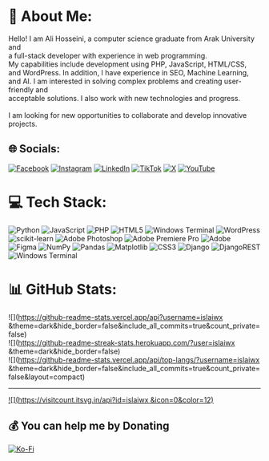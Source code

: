 # 💫 About Me:
Hello! I am Ali Hosseini, a computer science graduate from Arak University and <br>a full-stack developer with experience in web programming.<br> My capabilities include development using PHP, JavaScript, HTML/CSS, <br>and WordPress. In addition, I have experience in SEO, Machine Learning,<br> and AI. I am interested in solving complex problems and creating user-friendly and<br> acceptable solutions. I also work with new technologies and progress.<br><br>I am looking for new opportunities to collaborate and develop innovative projects.


## 🌐 Socials:
[![Facebook](https://img.shields.io/badge/Facebook-%231877F2.svg?logo=Facebook&logoColor=white)](https://facebook.com/darkologis) [![Instagram](https://img.shields.io/badge/Instagram-%23E4405F.svg?logo=Instagram&logoColor=white)](https://instagram.com/isaliwx) [![LinkedIn](https://img.shields.io/badge/LinkedIn-%230077B5.svg?logo=linkedin&logoColor=white)](https://linkedin.com/in/isaliwx) [![TikTok](https://img.shields.io/badge/TikTok-%23000000.svg?logo=TikTok&logoColor=white)](https://tiktok.com/@darkologis) [![X](https://img.shields.io/badge/X-black.svg?logo=X&logoColor=white)](https://x.com/isaliwx) [![YouTube](https://img.shields.io/badge/YouTube-%23FF0000.svg?logo=YouTube&logoColor=white)](https://youtube.com/@darkologis) 

# 💻 Tech Stack:
![Python](https://img.shields.io/badge/python-3670A0?style=for-the-badge&logo=python&logoColor=ffdd54) ![JavaScript](https://img.shields.io/badge/javascript-%23323330.svg?style=for-the-badge&logo=javascript&logoColor=%23F7DF1E) ![PHP](https://img.shields.io/badge/php-%23777BB4.svg?style=for-the-badge&logo=php&logoColor=white) ![HTML5](https://img.shields.io/badge/html5-%23E34F26.svg?style=for-the-badge&logo=html5&logoColor=white) ![Windows Terminal](https://img.shields.io/badge/Windows%20Terminal-%234D4D4D.svg?style=for-the-badge&logo=windows-terminal&logoColor=white) ![WordPress](https://img.shields.io/badge/WordPress-%23117AC9.svg?style=for-the-badge&logo=WordPress&logoColor=white) ![scikit-learn](https://img.shields.io/badge/scikit--learn-%23F7931E.svg?style=for-the-badge&logo=scikit-learn&logoColor=white) ![Adobe Photoshop](https://img.shields.io/badge/adobe%20photoshop-%2331A8FF.svg?style=for-the-badge&logo=adobe%20photoshop&logoColor=white) ![Adobe Premiere Pro](https://img.shields.io/badge/Adobe%20Premiere%20Pro-9999FF.svg?style=for-the-badge&logo=Adobe%20Premiere%20Pro&logoColor=white) ![Adobe](https://img.shields.io/badge/adobe-%23FF0000.svg?style=for-the-badge&logo=adobe&logoColor=white) ![Figma](https://img.shields.io/badge/figma-%23F24E1E.svg?style=for-the-badge&logo=figma&logoColor=white) ![NumPy](https://img.shields.io/badge/numpy-%23013243.svg?style=for-the-badge&logo=numpy&logoColor=white) ![Pandas](https://img.shields.io/badge/pandas-%23150458.svg?style=for-the-badge&logo=pandas&logoColor=white) ![Matplotlib](https://img.shields.io/badge/Matplotlib-%23ffffff.svg?style=for-the-badge&logo=Matplotlib&logoColor=black) ![CSS3](https://img.shields.io/badge/css3-%231572B6.svg?style=for-the-badge&logo=css3&logoColor=white) ![Django](https://img.shields.io/badge/django-%23092E20.svg?style=for-the-badge&logo=django&logoColor=white) ![DjangoREST](https://img.shields.io/badge/DJANGO-REST-ff1709?style=for-the-badge&logo=django&logoColor=white&color=ff1709&labelColor=gray) ![Windows Terminal](https://img.shields.io/badge/Windows%20Terminal-%234D4D4D.svg?style=for-the-badge&logo=windows-terminal&logoColor=white)
# 📊 GitHub Stats:
![](https://github-readme-stats.vercel.app/api?username=islaiwx &theme=dark&hide_border=false&include_all_commits=true&count_private=false)<br/>
![](https://github-readme-streak-stats.herokuapp.com/?user=islaiwx &theme=dark&hide_border=false)<br/>
![](https://github-readme-stats.vercel.app/api/top-langs/?username=islaiwx &theme=dark&hide_border=false&include_all_commits=true&count_private=false&layout=compact)

---
[![](https://visitcount.itsvg.in/api?id=islaiwx &icon=0&color=12)](https://visitcount.itsvg.in)

  ## 💰 You can help me by Donating
  [![Ko-Fi](https://img.shields.io/badge/Ko--fi-F16061?style=for-the-badge&logo=ko-fi&logoColor=white)](https://ko-fi.com/ko-fi.com/isaliwx) 

  
<!-- Proudly created with GPRM ( https://gprm.itsvg.in ) -->
